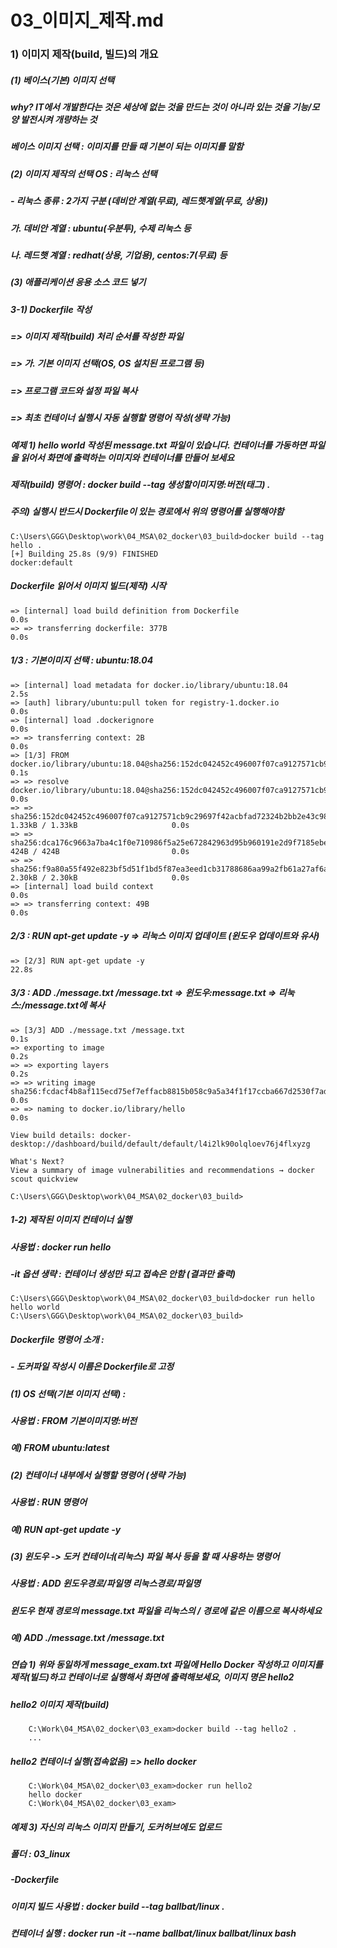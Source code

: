 # 03_이미지_제작.md
### 1) 이미지 제작(build, 빌드)의 개요
##### (1) 베이스(기본) 이미지 선택
##### why? IT에서 개발한다는 것은 세상에 없는 것을 만드는 것이 아니라 있는 것을 기능/모양 발전시켜 개량하는 것
##### 베이스 이미지 선택 : 이미지를 만들 때 기본이 되는 이미지를 말함


##### (2) 이미지 제작의 선택 OS : 리눅스 선택
##### - 리눅스 종류 : 2가지 구분 (데비안 계열(무료), 레드햇계열(무료, 상용))
#####   가. 데비안 계열 : ubuntu(우분투), 수제 리눅스 등
#####   나. 레드햇 계열 : redhat(상용, 기업용), centos:7(무료) 등

##### (3) 애플리케이션 응용 소스 코드 넣기
##### 3-1) Dockerfile 작성
#####   => 이미지 제작(build) 처리 순서를 작성한 파일
#####   => 가. 기본 이미지 선택(OS, OS 설치된 프로그램 등)
#####   => 프로그램 코드와 설정 파일 복사
#####   => 최초 컨테이너 실행시 자동 실행할 명령어 작성(생략 가능)

##### 예제 1) hello world 작성된 message.txt 파일이 있습니다. 컨테이너를 가동하면 파일을 읽어서 화면에 출력하는 이미지와 컨테이너를 만들어 보세요
##### 제작(build) 명령어 : docker build --tag 생성할이미지명:버전(태그) .
##### 주의) 실행시 반드시 Dockerfile이 있는 경로에서 위의 명령어를 실행해야함
    C:\Users\GGG\Desktop\work\04_MSA\02_docker\03_build>docker build --tag hello .
    [+] Building 25.8s (9/9) FINISHED                                                                        docker:default
##### Dockerfile 읽어서 이미지 빌드(제작) 시작
    => [internal] load build definition from Dockerfile                                                               0.0s
    => => transferring dockerfile: 377B                                                                               0.0s
##### 1/3 : 기본이미지 선택 : ubuntu:18.04
    => [internal] load metadata for docker.io/library/ubuntu:18.04                                                    2.5s
    => [auth] library/ubuntu:pull token for registry-1.docker.io                                                      0.0s
    => [internal] load .dockerignore                                                                                  0.0s
    => => transferring context: 2B                                                                                    0.0s
    => [1/3] FROM docker.io/library/ubuntu:18.04@sha256:152dc042452c496007f07ca9127571cb9c29697f42acbfad72324b2bb2e4  0.1s
    => => resolve docker.io/library/ubuntu:18.04@sha256:152dc042452c496007f07ca9127571cb9c29697f42acbfad72324b2bb2e4  0.0s
    => => sha256:152dc042452c496007f07ca9127571cb9c29697f42acbfad72324b2bb2e43c98 1.33kB / 1.33kB                     0.0s
    => => sha256:dca176c9663a7ba4c1f0e710986f5a25e672842963d95b960191e2d9f7185ebe 424B / 424B                         0.0s
    => => sha256:f9a80a55f492e823bf5d51f1bd5f87ea3eed1cb31788686aa99a2fb61a27af6a 2.30kB / 2.30kB                     0.0s
    => [internal] load build context                                                                                  0.0s
    => => transferring context: 49B                                                                                   0.0s
##### 2/3 : RUN apt-get update -y => 리눅스 이미지 업데이트 (윈도우 업데이트와 유사)
    => [2/3] RUN apt-get update -y                                                                                   22.8s
##### 3/3 : ADD ./message.txt /message.txt => 윈도우:message.txt => 리눅스:/message.txt에 복사
    => [3/3] ADD ./message.txt /message.txt                                                                           0.1s
    => exporting to image                                                                                             0.2s
    => => exporting layers                                                                                            0.2s
    => => writing image sha256:fcdacf4b8af115ecd75ef7effacb8815b058c9a5a34f1f17ccba667d2530f7ad                       0.0s
    => => naming to docker.io/library/hello                                                                           0.0s

    View build details: docker-desktop://dashboard/build/default/default/l4i2lk90olqloev76j4flxyzg

    What's Next?
    View a summary of image vulnerabilities and recommendations → docker scout quickview

    C:\Users\GGG\Desktop\work\04_MSA\02_docker\03_build>

##### 1-2) 제작된 이미지 컨테이너 실행
##### 사용법 : docker run hello
##### -it 옵션 생략 : 컨테이너 생성만 되고 접속은 안함 (결과만 출력)
    C:\Users\GGG\Desktop\work\04_MSA\02_docker\03_build>docker run hello
    hello world
    C:\Users\GGG\Desktop\work\04_MSA\02_docker\03_build>

##### Dockerfile 명령어 소개 :
##### - 도커파일 작성시 이름은 Dockerfile로 고정
##### (1) OS 선택(기본 이미지 선택) :
##### 사용법 : FROM 기본이미지명:버전
##### 예) FROM ubuntu:latest
##### (2) 컨테이너 내부에서 실행할 명령어 (생략 가능)
##### 사용법 : RUN 명령어
##### 예) RUN apt-get update -y
##### (3) 윈도우 -> 도커 컨테이너(리눅스) 파일 복사 등을 할 때 사용하는 명령어
##### 사용법 : ADD 윈도우경로/파일명 리눅스경로/파일명
##### 윈도우 현재 경로의 message.txt 파일을 리눅스의 / 경로에 같은 이름으로 복사하세요
##### 예) ADD ./message.txt /message.txt

##### 연습 1) 위와 동일하게 message_exam.txt 파일에 Hello Docker 작성하고 이미지를 제작(빌드)하고 컨테이너로 실행해서 화면에 출력해보세요, 이미지 명은 hello2
##### hello2 이미지 제작(build)
````
    C:\Work\04_MSA\02_docker\03_exam>docker build --tag hello2 .
    ...
````
##### hello2 컨테이너 실행(접속없음) =>  hello docker
```
    C:\Work\04_MSA\02_docker\03_exam>docker run hello2
    hello docker
    C:\Work\04_MSA\02_docker\03_exam>
```
##### 예제 3) 자신의 리눅스 이미지 만들기, 도커허브에도 업로드
##### 폴더 : 03_linux
#####        -Dockerfile
##### 이미지 빌드 사용법 : docker build --tag ballbat/linux .
##### 컨테이너 실행 : docker run -it --name ballbat/linux ballbat/linux bash